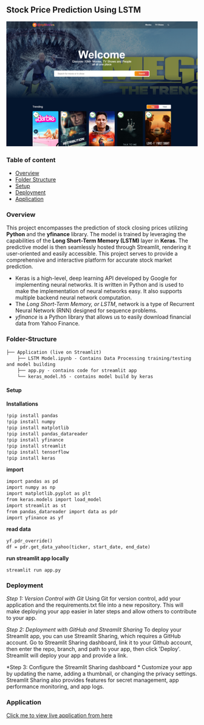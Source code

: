 ## Stock Price Prediction Using LSTM

![poster](https://github.com/Abhishek-k-git/Movies-App/blob/main/screenshot/movies-app.png)

### Table of content
* [Overview](#Overview)
* [Folder Structure](#Folder-Structure)
* [Setup](#Setup)
* [Deployment](#Deployment)
* [Application](#Application)

### Overview

This project encompasses the prediction of stock closing prices utilizing **Python** and the **yfinance** library. The model is trained by leveraging the capabilities of the **Long Short-Term Memory (LSTM)** layer in **Keras**. The predictive model is then seamlessly hosted through Streamlit, rendering it user-oriented and easily accessible. This project serves to provide a comprehensive and interactive platform for accurate stock market prediction.

- Keras is a high-level, deep learning API developed by Google for implementing neural networks. It is written in Python and is used to make the implementation of neural networks easy. It also supports multiple backend neural network computation.
- The *Long Short-Term Memory, or LSTM*, network is a type of Recurrent Neural Network (RNN) designed for sequence problems.
- *yfinance* is a Python library that allows us to easily download financial data from Yahoo Finance.

### Folder-Structure

```
├── Application (live on Streamlit)
    ├── LSTM Model.ipynb - Contains Data Processing training/testing and model building
    ├── app.py - contains code for streamlit app 
    └── keras_model.h5 - contains model build by keras
```

#### Setup

**Installations**

```
!pip install pandas
!pip install numpy
!pip install matplotlib
!pip install pandas_datareader
!pip install yfinance
!pip install streamlit
!pip install tensorflow
!pip install keras
```
**import**

```
import pandas as pd
import numpy as np
import matplotlib.pyplot as plt
from keras.models import load_model
import streamlit as st
from pandas_datareader import data as pdr
import yfinance as yf
```

**read data**
```
yf.pdr_override()
df = pdr.get_data_yahoo(ticker, start_date, end_date)
```

**run streamlit app locally**
```
streamlit run app.py
```
    
### Deployment

*Step 1: Version Control with Git*
Using Git for version control, add your application and the requirements.txt file into a new repository. This will make deploying your app easier in later steps and allow others to contribute to your app.

*Step 2: Deployment with GitHub and Streamlit Sharing*
To deploy your Streamlit app, you can use Streamlit Sharing, which requires a GitHub account. Go to Streamlit Sharing dashboard, link it to your Github account, then enter the repo, branch, and path to your app, then click 'Deploy'. Streamlit will deploy your app and provide a link.

*Step 3: Configure the Streamlit Sharing dashboard *
Customize your app by updating the name, adding a thumbnail, or changing the privacy settings. Streamlit Sharing also provides features for secret management, app performance monitoring, and app logs.

### Application

[Click me to view live application from here](https://themovies-app-tmdb.netlify.app/)
